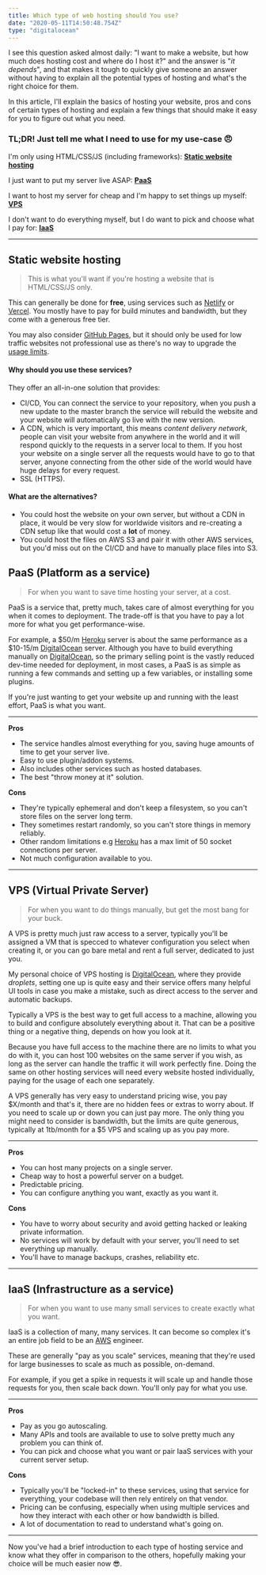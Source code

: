```yaml
---
title: Which type of web hosting should You use?
date: "2020-05-11T14:50:48.754Z"
type: "digitalocean"
---
```


I see this question asked almost daily: "I want to make a website, but how much does hosting cost and where do I host it?" and the answer is "_it depends_", and that makes it tough to quickly give someone an answer without having to explain all the potential types of hosting and what's the right choice for them.

In this article, I'll explain the basics of hosting your website, pros and cons of certain types of hosting and explain a few things that should make it easy for you to figure out what you need.

### TL;DR! Just tell me what I need to use for my use-case 😠

I'm only using HTML/CSS/JS (including frameworks): [**Static website hosting**](#Static%20website%20hosting)

I just want to put my server live ASAP: [**PaaS**](<#PaaS%20(Platform%20as%20a%20service)>)

I want to host my server for cheap and I'm happy to set things up myself: [**VPS**](<#VPS%20(Virtual%20Private%20Server)>)

I don't want to do everything myself, but I do want to pick and choose what I pay for: [**IaaS**](<#IaaS%20(Infrastructure%20as%20a%20service)>)

---

## Static website hosting

> This is what you'll want if you're hosting a website that is HTML/CSS/JS only.

This can generally be done for **free**, using services such as [Netlify](https://www.netlify.com/) or [Vercel](https://vercel.com/). You mostly have to pay for build minutes and bandwidth, but they come with a generous free tier.

You may also consider [GitHub Pages](https://pages.github.com/), but it should only be used for low traffic websites not professional use as there's no way to upgrade the [usage limits](https://help.github.com/en/github/working-with-github-pages/about-github-pages#usage-limits).

#### Why should you use these services?

They offer an all-in-one solution that provides:

- CI/CD, You can connect the service to your repository, when you push a new update to the master branch the service will rebuild the website and your website will automatically go live with the new version.
- A CDN, which is very important, this means _content delivery network_, people can visit your website from anywhere in the world and it will respond quickly to the requests in a server local to them. If you host your website on a single server all the requests would have to go to that server, anyone connecting from the other side of the world would have huge delays for every request.
- SSL (HTTPS).

#### What are the alternatives?

- You could host the website on your own server, but without a CDN in place, it would be very slow for worldwide visitors and re-creating a CDN setup like that would cost a **lot** of money.
- You could host the files on AWS S3 and pair it with other AWS services, but you'd miss out on the CI/CD and have to manually place files into S3.

## PaaS (Platform as a service)

> For when you want to save time hosting your server, at a cost.

PaaS is a service that, pretty much, takes care of almost everything for you when it comes to deployment. The trade-off is that you have to pay a lot more for what you get performance-wise.

For example, a $50/m [Heroku](https://www.heroku.com/) server is about the same performance as a $10-15/m [DigitalOcean](https://m.do.co/c/ef05d9ae58b2) server. Although you have to build everything manually on [DigitalOcean](https://m.do.co/c/ef05d9ae58b2), so the primary selling point is the vastly reduced dev-time needed for deployment, in most cases, a PaaS is as simple as running a few commands and setting up a few variables, or installing some plugins.

If you're just wanting to get your website up and running with the least effort, PaaS is what you want.

---

**Pros**

- The service handles almost everything for you, saving huge amounts of time to get your server live.
- Easy to use plugin/addon systems.
- Also includes other services such as hosted databases.
- The best "throw money at it" solution.

**Cons**

- They're typically ephemeral and don't keep a filesystem, so you can't store files on the server long term.
- They sometimes restart randomly, so you can't store things in memory reliably.
- Other random limitations e.g [Heroku](https://www.heroku.com/) has a max limit of 50 socket connections per server.
- Not much configuration available to you.

---

## VPS (Virtual Private Server)

> For when you want to do things manually, but get the most bang for your buck.

A VPS is pretty much just raw access to a server, typically you'll be assigned a VM that is specced to whatever configuration you select when creating it, or you can go bare metal and rent a full server, dedicated to just you.

My personal choice of VPS hosting is [DigitalOcean](https://m.do.co/c/ef05d9ae58b2), where they provide _droplets_, setting one up is quite easy and their service offers many helpful UI tools in case you make a mistake, such as direct access to the server and automatic backups.

Typically a VPS is the best way to get full access to a machine, allowing you to build and configure absolutely everything about it. That can be a positive thing or a negative thing, depends on how you look at it.

Because you have full access to the machine there are no limits to what you do with it, you can host 100 websites on the same server if you wish, as long as the server can handle the traffic it will work perfectly fine. Doing the same on other hosting services will need every website hosted individually, paying for the usage of each one separately.

A VPS generally has very easy to understand pricing wise, you pay $X/month and that's it, there are no hidden fees or extras to worry about. If you need to scale up or down you can just pay more. The only thing you might need to consider is bandwidth, but the limits are quite generous, typically at 1tb/month for a $5 VPS and scaling up as you pay more.

---

**Pros**

- You can host many projects on a single server.
- Cheap way to host a powerful server on a budget.
- Predictable pricing.
- You can configure anything you want, exactly as you want it.

**Cons**

- You have to worry about security and avoid getting hacked or leaking private information.
- No services will work by default with your server, you'll need to set everything up manually.
- You'll have to manage backups, crashes, reliability etc.

---

## IaaS (Infrastructure as a service)

> For when you want to use many small services to create exactly what you want.

IaaS is a collection of many, many services. It can become so complex it's an entire job field to be an [AWS](https://aws.amazon.com/) engineer.

These are generally "pay as you scale" services, meaning that they're used for large businesses to scale as much as possible, on-demand.

For example, if you get a spike in requests it will scale up and handle those requests for you, then scale back down. You'll only pay for what you use.

---

**Pros**

- Pay as you go autoscaling.
- Many APIs and tools are available to use to solve pretty much any problem you can think of.
- You can pick and choose what you want or pair IaaS services with your current server setup.

**Cons**

- Typically you'll be "locked-in" to these services, using that service for everything, your codebase will then rely entirely on that vendor.
- Pricing can be confusing, especially when using multiple services and how they interact with each other or how bandwidth is billed.
- A lot of documentation to read to understand what's going on.

---

Now you've had a brief introduction to each type of hosting service and know what they offer in comparison to the others, hopefully making your choice will be much easier now 😎.

